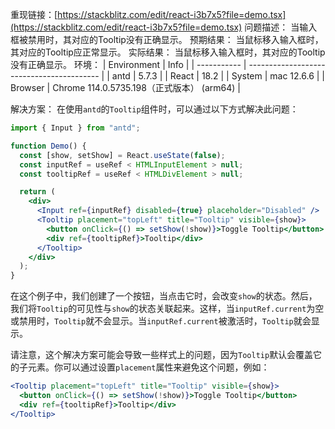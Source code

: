 重现链接：[https://stackblitz.com/edit/react-i3b7x5?file=demo.tsx](https://stackblitz.com/edit/react-i3b7x5?file=demo.tsx)
问题描述：
当输入框被禁用时，其对应的Tooltip没有正确显示。
预期结果：
当鼠标移入输入框时，其对应的Tooltip应正常显示。
实际结果：
当鼠标移入输入框时，其对应的Tooltip没有正确显示。
环境：
| Environment | Info |
| ----------- | ----------------------------------------- |
| antd | 5.7.3 |
| React | 18.2 |
| System | mac 12.6.6 |
| Browser | Chrome 114.0.5735.198（正式版本） (arm64) |

解决方案：
在使用`antd`的`Tooltip`组件时，可以通过以下方式解决此问题：

```jsx
import { Input } from "antd";

function Demo() {
  const [show, setShow] = React.useState(false);
  const inputRef = useRef < HTMLInputElement > null;
  const tooltipRef = useRef < HTMLDivElement > null;

  return (
    <div>
      <Input ref={inputRef} disabled={true} placeholder="Disabled" />
      <Tooltip placement="topLeft" title="Tooltip" visible={show}>
        <button onClick={() => setShow(!show)}>Toggle Tooltip</button>
        <div ref={tooltipRef}>Tooltip</div>
      </Tooltip>
    </div>
  );
}
```

在这个例子中，我们创建了一个按钮，当点击它时，会改变`show`的状态。然后，我们将`Tooltip`的可见性与`show`的状态关联起来。这样，当`inputRef.current`为空或禁用时，`Tooltip`就不会显示。当`inputRef.current`被激活时，`Tooltip`就会显示。

请注意，这个解决方案可能会导致一些样式上的问题，因为`Tooltip`默认会覆盖它的子元素。你可以通过设置`placement`属性来避免这个问题，例如：

```jsx
<Tooltip placement="topLeft" title="Tooltip" visible={show}>
  <button onClick={() => setShow(!show)}>Toggle Tooltip</button>
  <div ref={tooltipRef}>Tooltip</div>
</Tooltip>
```
